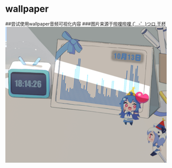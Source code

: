# wallpaper
##尝试使用wallpaper音频可视化内容
###图片来源于<a href="www.bilibili.com" target="_blank">哔哩哔哩 (゜-゜)つロ 干杯</a>
![预览图](https://github.com/romnant/WallpaperpPROJECT/blob/master/preview.png?raw=true "预览图")